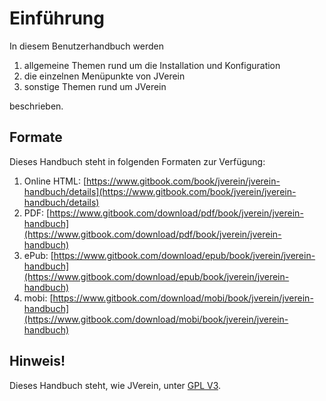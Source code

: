 # Einführung

In diesem Benutzerhandbuch werden

1. allgemeine Themen rund um die Installation und Konfiguration
2. die einzelnen Menüpunkte von JVerein
3. sonstige Themen rund um JVerein 

beschrieben.

## Formate

Dieses Handbuch steht in folgenden Formaten zur Verfügung:

1. Online HTML: [https://www.gitbook.com/book/jverein/jverein-handbuch/details](https://www.gitbook.com/book/jverein/jverein-handbuch/details)
2. PDF: [https://www.gitbook.com/download/pdf/book/jverein/jverein-handbuch](https://www.gitbook.com/download/pdf/book/jverein/jverein-handbuch)
3. ePub: [https://www.gitbook.com/download/epub/book/jverein/jverein-handbuch](https://www.gitbook.com/download/epub/book/jverein/jverein-handbuch)
4. mobi: [https://www.gitbook.com/download/mobi/book/jverein/jverein-handbuch](https://www.gitbook.com/download/mobi/book/jverein/jverein-handbuch)



## Hinweis!

Dieses Handbuch steht, wie JVerein, unter [GPL V3](/lizenzen/gpl-v3.md).

